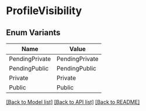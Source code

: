 # ProfileVisibility

## Enum Variants

| Name | Value |
|---- | -----|
| PendingPrivate | PendingPrivate |
| PendingPublic | PendingPublic |
| Private | Private |
| Public | Public |


[[Back to Model list]](../README.md#documentation-for-models) [[Back to API list]](../README.md#documentation-for-api-endpoints) [[Back to README]](../README.md)



